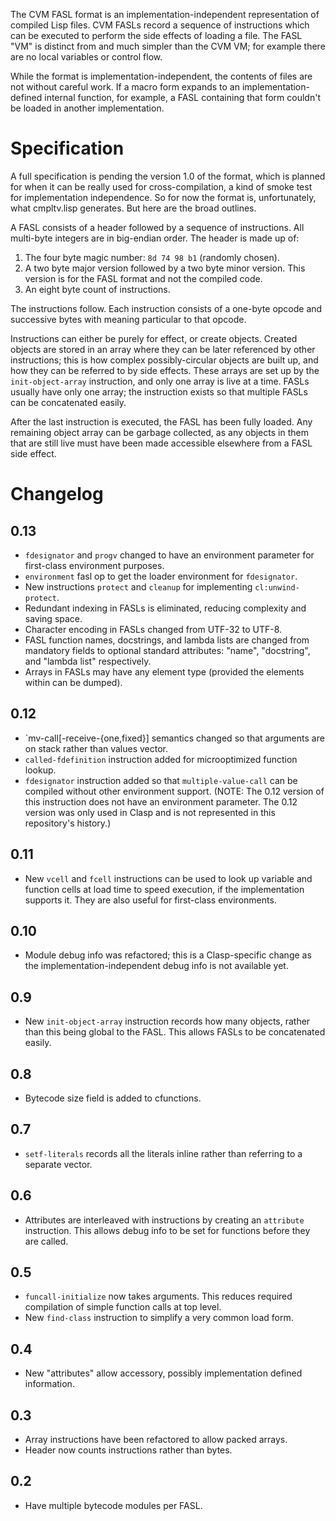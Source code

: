 The CVM FASL format is an implementation-independent representation of compiled Lisp files. CVM FASLs record a sequence of instructions which can be executed to perform the side effects of loading a file. The FASL "VM" is distinct from and much simpler than the CVM VM; for example there are no local variables or control flow.

While the format is implementation-independent, the contents of files are not without careful work. If a macro form expands to an implementation-defined internal function, for example, a FASL containing that form couldn't be loaded in another implementation.

# Specification

A full specification is pending the version 1.0 of the format, which is planned for when it can be really used for cross-compilation, a kind of smoke test for implementation independence. So for now the format is, unfortunately, what cmpltv.lisp generates. But here are the broad outlines.

A FASL consists of a header followed by a sequence of instructions. All multi-byte integers are in big-endian order. The header is made up of:

1. The four byte magic number: `8d 74 98 b1` (randomly chosen).
2. A two byte major version followed by a two byte minor version. This version is for the FASL format and not the compiled code.
3. An eight byte count of instructions.

The instructions follow. Each instruction consists of a one-byte opcode and successive bytes with meaning particular to that opcode.

Instructions can either be purely for effect, or create objects. Created objects are stored in an array where they can be later referenced by other instructions; this is how complex possibly-circular objects are built up, and how they can be referred to by side effects. These arrays are set up by the `init-object-array` instruction, and only one array is live at a time. FASLs usually have only one array; the instruction exists so that multiple FASLs can be concatenated easily.

After the last instruction is executed, the FASL has been fully loaded. Any remaining object array can be garbage collected, as any objects in them that are still live must have been made accessible elsewhere from a FASL side effect.

# Changelog

## 0.13

* `fdesignator` and `progv` changed to have an environment parameter for first-class environment purposes.
* `environment` fasl op to get the loader environment for `fdesignator`.
* New instructions `protect` and `cleanup` for implementing `cl:unwind-protect`.
* Redundant indexing in FASLs is eliminated, reducing complexity and saving space.
* Character encoding in FASLs changed from UTF-32 to UTF-8.
* FASL function names, docstrings, and lambda lists are changed from mandatory fields to optional standard attributes: "name", "docstring", and "lambda list" respectively.
* Arrays in FASLs may have any element type (provided the elements within can be dumped).

## 0.12

* `mv-call[-receive-{one,fixed}] semantics changed so that arguments are on stack rather than values vector.
* `called-fdefinition` instruction added for microoptimized function lookup.
* `fdesignator` instruction added so that `multiple-value-call` can be compiled without other environment support. (NOTE: The 0.12 version of this instruction does not have an environment parameter. The 0.12 version was only used in Clasp and is not represented in this repository's history.)

## 0.11

* New `vcell` and `fcell` instructions can be used to look up variable and function cells at load time to speed execution, if the implementation supports it. They are also useful for first-class environments.

## 0.10

* Module debug info was refactored; this is a Clasp-specific change as the implementation-independent debug info is not available yet.

## 0.9

* New `init-object-array` instruction records how many objects, rather than this being global to the FASL. This allows FASLs to be concatenated easily.

## 0.8

* Bytecode size field is added to cfunctions.

## 0.7

* `setf-literals` records all the literals inline rather than referring to a separate vector.

## 0.6

* Attributes are interleaved with instructions by creating an `attribute` instruction. This allows debug info to be set for functions before they are called.

## 0.5

* `funcall-initialize` now takes arguments. This reduces required compilation of simple function calls at top level.
* New `find-class` instruction to simplify a very common load form.

## 0.4

* New "attributes" allow accessory, possibly implementation defined information.

## 0.3

* Array instructions have been refactored to allow packed arrays.
* Header now counts instructions rather than bytes.

## 0.2

* Have multiple bytecode modules per FASL.
